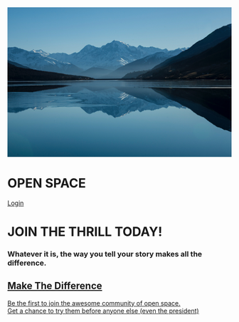   
<!DOCTYPE html>
<html>
<head>
	<title>OPEN SPACE</title>
	<link rel="stylesheet" type="text/css" href="b.css">
</head>

<body>
<div class="container">
<img src="pexels.jpg" alt="Mountains">
<h1 class="name">OPEN SPACE</h1>
<div class="menu" onclick="alert('You dont have a account yet!');"><U>Login</U></div>
<div class="heading1"><h1>JOIN THE THRILL TODAY!</h1></div>
<div class="quote"><h3>Whatever it is, the way you tell your story makes all the difference.</h3></div>
<div class="box0">
<div class="box1"></div>
<div class="button" ><a href="#12"><h2>Make The Difference</h2></div>
</div>
<div class="mid1" id="12">Be the first to join the awesome community of open space.</div>
<div class="mid2">Get a chance to try them before anyone else (even the president)</div>
</body>
</html>